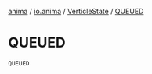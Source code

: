 [anima](../../index.md) / [io.anima](../index.md) / [VerticleState](index.md) / [QUEUED](./-q-u-e-u-e-d.md)

# QUEUED

`QUEUED`